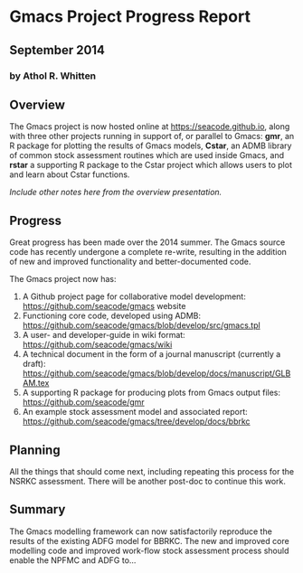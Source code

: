 # Gmacs Project Progress Report 
## September 2014
### by Athol R. Whitten

## Overview
The Gmacs project is now hosted online at https://seacode.github.io, along with three other projects running in support of, or parallel to Gmacs: **gmr**, an R package for plotting the results of Gmacs models, **Cstar**, an ADMB library of common stock assessment routines which are used inside Gmacs, and **rstar** a supporting R package to the Cstar project which allows users to plot and learn about Cstar functions.

*Include other notes here from the overview presentation.*

## Progress
Great progress has been made over the 2014 summer. The Gmacs source code has recently undergone a complete re-write, resulting in the addition of new and improved functionality and better-documented code.

The Gmacs project now has:
1. A Github project page for collaborative model development: https://github.com/seacode/gmacs website
2. Functioning core code, developed using ADMB: https://github.com/seacode/gmacs/blob/develop/src/gmacs.tpl
3. A user- and developer-guide in wiki format: https://github.com/seacode/gmacs/wiki
4. A technical document in the form of a journal manuscript (currently a draft): https://github.com/seacode/gmacs/blob/develop/docs/manuscript/GLBAM.tex
5. A supporting R package for producing plots from Gmacs output files: https://github.com/seacode/gmr
6. An example stock assessment model and associated report: https://github.com/seacode/gmacs/tree/develop/docs/bbrkc

## Planning
All the things that should come next, including repeating this process for the NSRKC assessment. There will be another post-doc to continue this work.

## Summary
The Gmacs modelling framework can now satisfactorily reproduce the results of the existing ADFG model for BBRKC. The new and improved core modelling code and improved work-flow stock assessment process should enable the NPFMC and ADFG to...